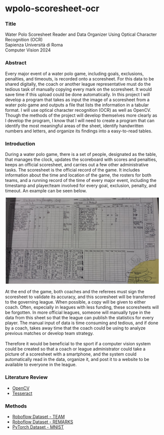 # wpolo-scoresheet-ocr



### Title

Water Polo Scoresheet Reader and Data Organizer Using Optical Character Recognition (OCR)<br/>
Sapienza Università di Roma<br/>
Computer Vision 2024



### Abstract

Every major event of a water polo game, including goals, exclusions, penalties, and timeouts, is recorded onto a scoresheet. For this data to be shared digitally, the coach or another league representative must do the tedious task of manually copying every mark on the scoresheet. It would save time if this upload could be done automatically. In this project I will develop a program that takes as input the image of a scoresheet from a water polo game and outputs a file that lists the information in a tabular format. I will use optical character recognition (OCR) as well as OpenCV. Though the methods of the project will develop themselves more clearly as I develop the program, I know that I will need to create a program that can identify the most meaningful areas of the sheet, identify handwritten numbers and letters, and organize its findings into a easy-to-read tables.



### Introduction

During a water polo game, there is a set of people, designated as the table, that manages the clock, updates the scoreboard with scores and penalties, keeps an official scoresheet, and carries out a few other administrative tasks. The scoresheet is the official record of the game. It includes information about the time and location of the game, the rosters for both teams, and a running record of the time of every major event, including the timestamp and player/team involved for every goal, exclusion, penalty, and timeout. An example can be seen below.

<p align="center">
  <img src="assets/scoresheet.jpeg" width="500">
</p>
At the end of the game, both coaches and the referees must sign the scoresheet to validate its accuracy, and this scoresheet will be transferred to the governing league. When possible, a copy will be given to either coach. Often, especially in leagues with less funding, these scoresheets will be forgotten. In more official leagues, someone will manually type in the data from this sheet so that the league can publish the statistics for every player. The manual input of data is time consuming and tedious, and if done by a coach, takes away time that the coach could be using to analyze previous matches or develop team strategy.
<br/><br/>
Therefore it would be beneficial to the sport if a computer vision system could be created so that a coach or league administrator could take a picture of a scoresheet with a smartphone, and the system could automatically read in the data, organize it, and post it to a website to be available to everyone in the league.



### Literature Review

- [OpenCV](https://opencv.org/)
- [Tesseract](https://github.com/tesseract-ocr/tesseract)



### Methods
- [Roboflow Dataset - TEAM](https://app.roboflow.com/chris-kreienkamp/water-polo-gamelog-team/3)
- [Roboflow Dataset - REMARKS](https://universe.roboflow.com/chris-kreienkamp/water-polo-gamelog-remarks/dataset/2)
- [PyTorch Dataset - MNIST](https://pytorch.org/vision/main/generated/torchvision.datasets.MNIST.html)
